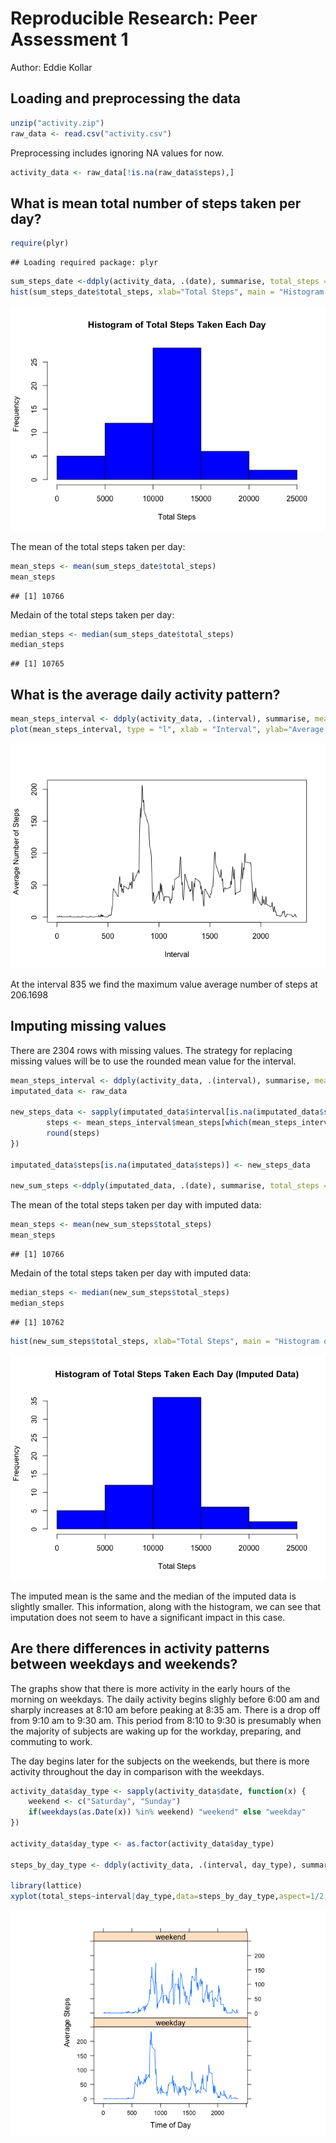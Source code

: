 # Reproducible Research: Peer Assessment 1
Author: Eddie Kollar

## Loading and preprocessing the data




```r
unzip("activity.zip")
raw_data <- read.csv("activity.csv")
```

Preprocessing includes ignoring NA values for now.


```r
activity_data <- raw_data[!is.na(raw_data$steps),]
```

## What is mean total number of steps taken per day?


```r
require(plyr)
```

```
## Loading required package: plyr
```

```r
sum_steps_date <-ddply(activity_data, .(date), summarise, total_steps = sum(steps))
hist(sum_steps_date$total_steps, xlab="Total Steps", main = "Histogram of Total Steps Taken Each Day", col = "blue")
```

![plot of chunk steps_hist](figures/steps_hist.png) 

The mean of the total steps taken per day:

```r
mean_steps <- mean(sum_steps_date$total_steps)
mean_steps
```

```
## [1] 10766
```

Medain of the total steps taken per day:

```r
median_steps <- median(sum_steps_date$total_steps)
median_steps
```

```
## [1] 10765
```

## What is the average daily activity pattern?


```r
mean_steps_interval <- ddply(activity_data, .(interval), summarise, mean_steps = mean(steps))
plot(mean_steps_interval, type = "l", xlab = "Interval", ylab="Average Number of Steps")
```

![plot of chunk average_daily_plot](figures/average_daily_plot.png) 

At the interval 835 we find the maximum value average number of steps at 206.1698

## Imputing missing values

There are 2304 rows with missing values. The strategy for replacing missing values will be to use the rounded mean value for the interval.


```r
mean_steps_interval <- ddply(activity_data, .(interval), summarise, mean_steps = mean(steps))
imputated_data <- raw_data

new_steps_data <- sapply(imputated_data$interval[is.na(imputated_data$steps)], function(x){
        steps <- mean_steps_interval$mean_steps[which(mean_steps_interval$interval == x)]
        round(steps)
})

imputated_data$steps[is.na(imputated_data$steps)] <- new_steps_data

new_sum_steps <-ddply(imputated_data, .(date), summarise, total_steps = sum(steps))
```

The mean of the total steps taken per day with imputed data:

```r
mean_steps <- mean(new_sum_steps$total_steps)
mean_steps
```

```
## [1] 10766
```

Medain of the total steps taken per day with imputed data:

```r
median_steps <- median(new_sum_steps$total_steps)
median_steps
```

```
## [1] 10762
```


```r
hist(new_sum_steps$total_steps, xlab="Total Steps", main = "Histogram of Total Steps Taken Each Day (Imputed Data)", col = "blue")
```

![plot of chunk new_steps_hist](figures/new_steps_hist.png) 

The imputed mean is the same and the median of the imputed data is slightly smaller. This information, along with the histogram, we can see that imputation does not seem to have a significant impact in this case. 

## Are there differences in activity patterns between weekdays and weekends?

The graphs show that there is more activity in the early hours of the morning on weekdays. The daily activity begins slighly before 6:00 am and sharply increases at 8:10 am before peaking at 8:35 am. There is a drop off from 9:10 am to 9:30 am. This period from 8:10 to 9:30 is presumably when the majority of subjects are waking up for the workday, preparing, and commuting to work.

The day begins later for the subjects on the weekends, but there is more activity throughout the day in comparison with the weekdays.


```r
activity_data$day_type <- sapply(activity_data$date, function(x) {
    weekend <- c("Saturday", "Sunday")
    if(weekdays(as.Date(x)) %in% weekend) "weekend" else "weekday"
})

activity_data$day_type <- as.factor(activity_data$day_type)

steps_by_day_type <- ddply(activity_data, .(interval, day_type), summarise, total_steps = mean(steps))

library(lattice)
xyplot(total_steps~interval|day_type,data=steps_by_day_type,aspect=1/2,type="l", ylab = "Average Steps", xlab="Time of Day")
```

![plot of chunk weekday_weekend_activity](figures/weekday_weekend_activity.png) 
